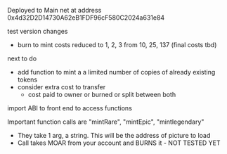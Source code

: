 Deployed to Main net at address
0x4d32D2D14730A62eB1FDF96cF580C2024a631e84

test version changes
- burn to mint costs reduced to 1, 2, 3 from 10, 25, 137 (final costs tbd)



next to do
- add function to mint a a limited number of copies of already existing tokens
- consider extra cost to transfer
    - cost paid to owner or burned or split between both



import ABI to front end to access functions

Important function calls are "mintRare", "mintEpic", "mintlegendary" 
- They take 1 arg, a string. This will be the address of picture to load
- Call takes MOAR from your account and BURNS it - NOT TESTED YET 